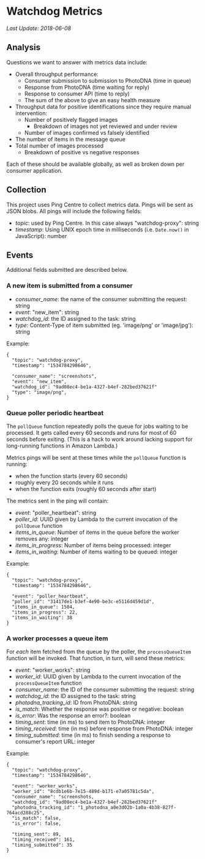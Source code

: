 # Watchdog Metrics
*Last Update: 2018-06-08*

## Analysis
Questions we want to answer with metrics data include:

- Overall throughput performance:
  - Consumer submission to submission to PhotoDNA (time in queue)
  - Response from PhotoDNA (time waiting for reply)
  - Response to consumer API (time to reply)
  - The sum of the above to give an easy health measure
- Throughput data for positive identifications since they require
  manual intervention:
  - Number of positively flagged images
    - Breakdown of images not yet reviewed and under review
  - Number of images confirmed vs falsely identified
- The number of items in the message queue
- Total number of images processed
  - Breakdown of positive vs negative responses

Each of these should be available globally, as well as broken down per consumer
application.


## Collection
This project uses Ping Centre to collect metrics data.  Pings will be sent as
JSON blobs.  All pings will include the following fields:
- *topic*: used by Ping Centre. In this case always "watchdog-proxy": string
- *timestamp*: Using UNIX epoch time in milliseconds (i.e. `Date.now()` in JavaScript): number


## Events
Additional fields submitted are described below.

### A new item is submitted from a consumer
- *consumer_name*: the name of the consumer submitting the request: string
- *event*: "new_item": string
- *watchdog_id*: the ID assigned to the task: string
- *type*: Content-Type of item submitted (eg. 'image/png' or 'image/jpg'): string

Example:
```
{
  "topic": "watchdog-proxy",
  "timestamp": "1534784298646",

  "consumer_name": "screenshots",
  "event": "new_item",
  "watchdog_id": "9ad08ec4-be1a-4327-b4ef-282bed37621f"
  "type": "image/png",
}
```

### Queue poller periodic heartbeat
The `pollQueue` function repeatedly polls the queue for jobs waiting to be
processed. It gets called every 60 seconds and runs for most of 60 seconds
before exiting. (This is a hack to work around lacking support for long-running
functions in Amazon Lambda.)

Metrics pings will be sent at these times while the `pollQueue` function is running:
- when the function starts (every 60 seconds)
- roughly every 20 seconds while it runs
- when the function exits (roughly 60 seconds after start)

The metrics sent in the ping will contain:
- *event*: "poller_heartbeat": string
- *poller_id*: UUID given by Lambda to the current invocation of the `pollQueue` function
- *items_in_queue*: Number of items in the queue before the worker removes any: integer
- *items_in_progress*: Number of items being processed: integer
- *items_in_waiting*: Number of items waiting to be queued: integer

Example:
```
{
  "topic": "watchdog-proxy",
  "timestamp": "1534784298646",

  "event": "poller_heartbeat",
  "poller_id": "31417de1-b3ef-4e90-be3c-e5116d459d1d",
  "items_in_queue": 1504,
  "items_in_progress": 22,
  "items_in_waiting": 38
}
```

### A worker processes a queue item
For *each* item fetched from the queue by the poller, the `processQueueItem` function will be invoked. That function, in turn, will send these metrics:
- *event*: "worker_works": string
- *worker_id*: UUID given by Lambda to the current invocation of the `processQueueItem` function
- *consumer_name*: the ID of the consumer submitting the request: string
- *watchdog_id*: the ID assigned to the task: string
- *photodna_tracking_id*: ID from PhotoDNA: string
- *is_match*: Whether the response was positive or negative: boolean
- *is_error*: Was the response an error?: boolean
- *timing_sent*: time (in ms) to send item to PhotoDNA: integer
- *timing_received*: time (in ms) before response from PhotoDNA: integer
- *timing_submitted*: time (in ms) to finish sending a response to consumer's report URL: integer

Example:
```
{
  "topic": "watchdog-proxy",
  "timestamp": "1534784298646",

  "event": "worker_works",
  "worker_id": "8cdb1e6b-7e15-489d-b171-e7a05781c5da",
  "consumer_name": "screenshots,
  "watchdog_id": "9ad08ec4-be1a-4327-b4ef-282bed37621f"
  "photodna_tracking_id": "1_photodna_a0e3d02b-1a0a-4b38-827f-764acd288c25",
  "is_match": false,
  "is_error": false,

  "timing_sent": 89,
  "timing_received": 161,
  "timing_submitted": 35
}
```
